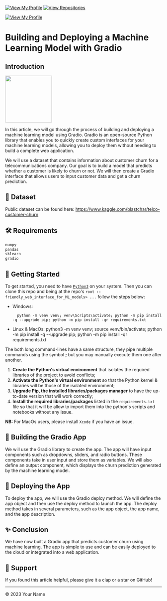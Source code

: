 [![View My Profile](https://img.shields.io/badge/View-My_Profile-green?logo=GitHub)](https://github.com/your-github-username)
[![View Repositories](https://img.shields.io/badge/View-My_Repositories-blue?logo=GitHub)](https://github.com/your-github-username?tab=repositories)

[![View My Profile](https://img.shields.io/badge/MEDIUM-Article-purple?logo=Medium)](https://medium.com/@emmanuel.ikogho/deploying-a-machine-learning-model-with-gradio-97d4f8c5e795)

# Building and Deploying a Machine Learning Model with Gradio

## Introduction

<img src="https://i.ytimg.com/vi/Klqn--Mu2pE/maxresdefault.jpg" width="150">

In this article, we will go through the process of building and deploying a machine learning model using Gradio. Gradio is an open-source Python library that enables you to quickly create custom interfaces for your machine learning models, allowing you to deploy them without needing to build a complete web application.

We will use a dataset that contains information about customer churn for a telecommunications company. Our goal is to build a model that predicts whether a customer is likely to churn or not. We will then create a Gradio interface that allows users to input customer data and get a churn prediction.

## 📁 Dataset

Public dataset can be found here: https://www.kaggle.com/blastchar/telco-customer-churn

## 🛠️ Requirements

```python
numpy
pandas
sklearn
gradio
```

## 🚀 Getting Started

To get started, you need to have [`Python3`](https://www.python.org/) on your system. Then you can clone this repo and being at the repo's `root :: friendly_web_interface_for_ML_models> ...` follow the steps below:

- Windows:

        python -m venv venv; venv\Scripts\activate; python -m pip install -q --upgrade pip; python -m pip install -qr requirements.txt

- Linux & MacOs:
        python3 -m venv venv; source venv/bin/activate; python -m pip install -q --upgrade pip; python -m pip install -qr requirements.txt

The both long command-lines have a same structure, they pipe multiple commands using the symbol **;** but you may manually execute them one after another.

1. **Create the Python's virtual environment** that isolates the required libraries of the project to avoid conflicts;
2. **Activate the Python's virtual environment** so that the Python kernel & libraries will be those of the isolated environment;
3. **Upgrade Pip, the installed libraries/packages manager** to have the up-to-date version that will work correctly;
4. **Install the required libraries/packages** listed in the `requirements.txt` file so that it will be allow to import them into the python's scripts and notebooks without any issue.

**NB:** For MacOs users, please install `Xcode` if you have an issue.

## 🔧 Building the Gradio App

We will use the Gradio library to create the app. The app will have input components such as dropdowns, sliders, and radio buttons. These components take in user input and store them as variables. We will also define an output component, which displays the churn prediction generated by the machine learning model.

## 🚀 Deploying the App

To deploy the app, we will use the Gradio deploy method. We will define the app object and then use the deploy method to launch the app. The deploy method takes in several parameters, such as the app object, the app name, and the app description.

## ✨ Conclusion

We have now built a Gradio app that predicts customer churn using machine learning. The app is simple to use and can be easily deployed to the cloud or integrated into a web application.

## 👏 Support

If you found this article helpful, please give it a clap or a star on GitHub!

---

<p>&copy; 2023 Your Name</p>
